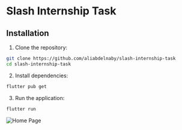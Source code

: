 # Slash Internship Task

## Installation
1. Clone the repository:

```bash
git clone https://github.com/aliabdelnaby/slash-internship-task
cd slash-internship-task
```
    
2. Install dependencies:

```bash
flutter pub get
```

3. Run the application:
```bash
flutter run
```

![Home Page](https://github.com/aliabdelnaby/slash-internship-task/assets/70640625/9be9c55d-d3c1-487e-90e3-ec855a2e6f77)
